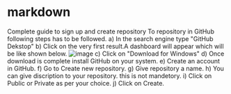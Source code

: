 # markdown
Complete guide to sign up and create repository
To repository in GitHub following steps has to be followed.
a) In the search engine type "GitHub Dekstop"
b) Click on the very first result.A dashboard will appear which will be like shown below.
![image](https://user-images.githubusercontent.com/90443288/132849383-469955ac-4e44-4004-b674-a5299feb46a4.png)
c) Click on "Download for Windows"
d) Once download is complete install GitHub on your system.
e) Create an account in GitHub.
f) Go to Create new repository.
g) Give repository a name.
h) You can give discription to your repository. this is not mandetory.
i) Click on Public or Private as per your choice.
j) Click on Create.
